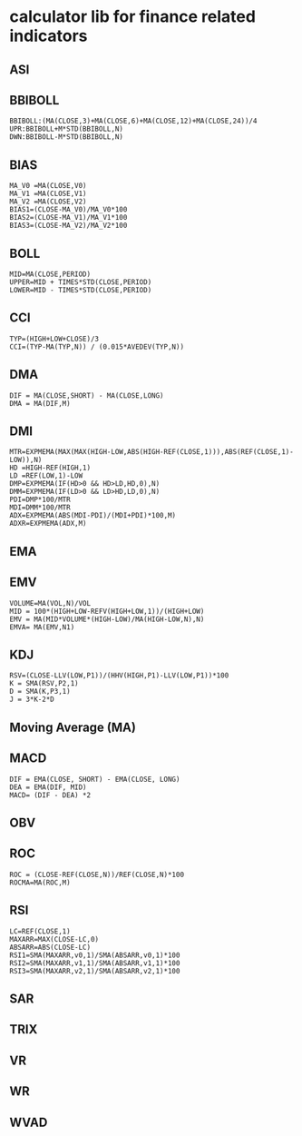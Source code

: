 # calculator lib for finance related indicators

## ASI
## BBIBOLL
```
BBIBOLL:(MA(CLOSE,3)+MA(CLOSE,6)+MA(CLOSE,12)+MA(CLOSE,24))/4
UPR:BBIBOLL+M*STD(BBIBOLL,N)
DWN:BBIBOLL-M*STD(BBIBOLL,N)
```
## BIAS
```
MA_V0 =MA(CLOSE,V0)
MA_V1 =MA(CLOSE,V1)
MA_V2 =MA(CLOSE,V2)
BIAS1=(CLOSE-MA_V0)/MA_V0*100
BIAS2=(CLOSE-MA_V1)/MA_V1*100
BIAS3=(CLOSE-MA_V2)/MA_V2*100
```
## BOLL
```
MID=MA(CLOSE,PERIOD)
UPPER=MID + TIMES*STD(CLOSE,PERIOD)
LOWER=MID - TIMES*STD(CLOSE,PERIOD)
```
## CCI
```
TYP=(HIGH+LOW+CLOSE)/3
CCI=(TYP-MA(TYP,N)) / (0.015*AVEDEV(TYP,N))
```
## DMA
```
DIF = MA(CLOSE,SHORT) - MA(CLOSE,LONG)
DMA = MA(DIF,M)
```
## DMI
```
MTR=EXPMEMA(MAX(MAX(HIGH-LOW,ABS(HIGH-REF(CLOSE,1))),ABS(REF(CLOSE,1)-LOW)),N)
HD =HIGH-REF(HIGH,1)
LD =REF(LOW,1)-LOW
DMP=EXPMEMA(IF(HD>0 && HD>LD,HD,0),N)
DMM=EXPMEMA(IF(LD>0 && LD>HD,LD,0),N)
PDI=DMP*100/MTR
MDI=DMM*100/MTR
ADX=EXPMEMA(ABS(MDI-PDI)/(MDI+PDI)*100,M)
ADXR=EXPMEMA(ADX,M)
```
## EMA
## EMV
```
VOLUME=MA(VOL,N)/VOL
MID = 100*(HIGH+LOW-REFV(HIGH+LOW,1))/(HIGH+LOW)
EMV = MA(MID*VOLUME*(HIGH-LOW)/MA(HIGH-LOW,N),N)
EMVA= MA(EMV,N1)
```
## KDJ
```
RSV=(CLOSE-LLV(LOW,P1))/(HHV(HIGH,P1)-LLV(LOW,P1))*100
K = SMA(RSV,P2,1)
D = SMA(K,P3,1)
J = 3*K-2*D
```
## Moving Average (MA)
## MACD
```
DIF = EMA(CLOSE, SHORT) - EMA(CLOSE, LONG)
DEA = EMA(DIF, MID)
MACD= (DIF - DEA) *2
```
## OBV

## ROC
```
ROC = (CLOSE-REF(CLOSE,N))/REF(CLOSE,N)*100
ROCMA=MA(ROC,M)
```
## RSI
```
LC=REF(CLOSE,1)
MAXARR=MAX(CLOSE-LC,0)
ABSARR=ABS(CLOSE-LC)
RSI1=SMA(MAXARR,v0,1)/SMA(ABSARR,v0,1)*100
RSI2=SMA(MAXARR,v1,1)/SMA(ABSARR,v1,1)*100
RSI3=SMA(MAXARR,v2,1)/SMA(ABSARR,v2,1)*100
```
## SAR
## TRIX
## VR
## WR
## WVAD